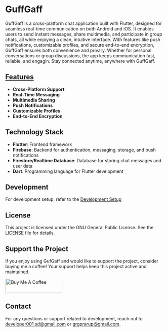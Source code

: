 # GuffGaff

GuffGaff is a cross-platform chat application built with Flutter, designed for seamless real-time communication on both
Android and iOS. It enables users to send instant messages, share multimedia, and participate in group chats, all while
enjoying a clean, intuitive interface. With features like push notifications, customizable profiles, and secure
end-to-end encryption, GuffGaff ensures both convenience and privary. Whether for personal conversations or group
discussions, the app keeps communication fast, reliable, and engagin. Stay connected anytime, anywhere with GuffGaff.

## [Features](/docs/Features.md)

- **Cross-Platform Support**
- **Real-Time Messaging**
- **Multimedia Sharing**
- **Push Notifications**
- **Customizable Profiles**
- **End-to-End Encryption**

## Technology Stack

- **Flutter**: Frontend framework
- **Firebase**: Backend for authentication, messaging, storage, and push notifications
- **Firestore/Realtime Database**: Database for storing chat messages and user data 
- **Dart**: Programming language for Flutter development

## Development

For development setup, refer to the [Development Setup](/docs/development_setup.md)

## License

This project is licensed under the GNU General Public License. See the [LICENSE](/LICENSE) file for details.

## Support the Project

If you enjoy using GufGaff and would like to support the project, consider buying me a coffee! Your support helps keep
this project active and maintained.

<a href="https://www.buymeacoffee.com/grgprarup" target="_blank"><img src="https://cdn.buymeacoffee.com/buttons/default-blue.png" alt="Buy Me A Coffee" height="45" width="180"></a>

## Contact

For any questions or support related to development, reach out to <developer001.sd@gmail.com> or <grgprarup@gmail.com>.
